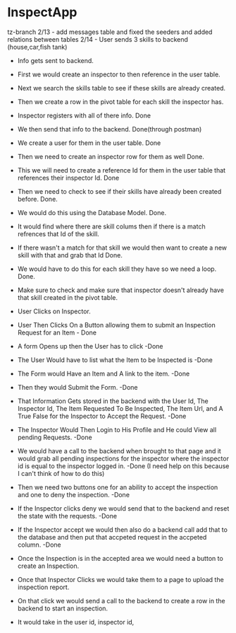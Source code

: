 # InspectApp
tz-branch
2/13 - add messages table and fixed the seeders and added relations between tables
2/14 - User sends 3 skills to backend (house,car,fish tank)
- Info gets sent to backend.
- First we would create an inspector to then reference in the user table.
- Next we search the skills table to see if these skills are already created. 
- Then we create a row in the pivot table for each skill the inspector has.


- Inspector registers with all of there info. Done
- We then send that info to the backend. Done(through postman)
- We create a user for them  in the user table. Done
- Then we need to create an inspector row for them as well Done.
- This we will need to create a reference Id for them in the user table that references their inspector Id. Done
- Then we need to check to see if their skills have already been created before. Done.
- We would do this using the Database Model. Done.
- It would find where there are skill colums then if there is a match refrences that Id of the skill.
- If there wasn't a match for that skill we would then want to create a new skill with that and grab that Id Done.
- We would have to do this for each skill they have so we need a loop. Done.

- Make sure to check and make sure that inspector doesn't already have that skill created in the pivot table.

- User Clicks on Inspector.
- User Then Clicks On a Button allowing them to submit an Inspection Request for an Item - Done
- A form Opens up then the User has to click -Done
- The User Would have to list what the Item to be Inspected is -Done
- The Form would Have an Item and A link to the item. -Done
- Then they would Submit the Form. -Done
- That Information Gets stored in the backend with the User Id, The Inspector Id, The Item Requested To Be Inspected, The Item Url, and A True False for the Inspector to Accept the Request. -Done
- The Inspector Would Then Login to His Profile and He could View all pending Requests. -Done
- We would have a call to the backend when brought to that page and it would grab all pending inspections for the inspector where the inspector id is equal to the inspector logged in. -Done (I need help on this because I can't think of how to do this)
- Then we need two buttons one for an ability to accept the inspection and one to deny the inspection. -Done
- If the Inspector clicks deny we would send that to the backend and reset the state with the requests. -Done
- If the Inspector accept we would then also do a backend call add that to the database and then put that accpeted request in the accpeted column. -Done
- Once the Inspection is in the accepted area we would need a button to create an Inspection.
- Once that Inspector Clicks we would take them to a page to upload the inspection report. 
- On that click we would send a call to the backend to create a row in the backend to start an inspection.
- It would take in the user id, inspector id, 